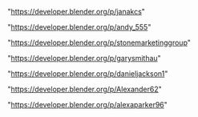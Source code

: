 "https://developer.blender.org/p/janakcs"

"https://developer.blender.org/p/andy_555"

"https://developer.blender.org/p/stonemarketinggroup"

"https://developer.blender.org/p/garysmithau"

"https://developer.blender.org/p/danieljackson1"

"https://developer.blender.org/p/Alexander62"

"https://developer.blender.org/p/alexaparker96"

